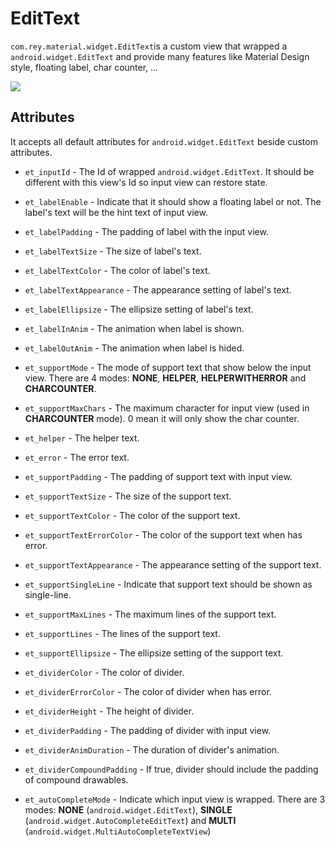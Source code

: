 EditText
=====================

  `com.rey.material.widget.EditText`is a custom view that wrapped a `android.widget.EditText` and provide many features like Material Design style, floating label, char counter, ...

![](https://github.com/rey5137/Material/raw/master/image/textfield.gif)


Attributes
------------

  It accepts all default attributes for `android.widget.EditText` beside custom attributes.

* `et_inputId` - The Id of wrapped `android.widget.EditText`. It should be different with this view's Id so input view can restore state.

* `et_labelEnable` - Indicate that it should show a floating label or not. The label's text will be the hint text of input view.

* `et_labelPadding` - The padding of label with the input view.

* `et_labelTextSize` - The size of label's text.

* `et_labelTextColor` - The color of label's text.

* `et_labelTextAppearance` - The appearance setting of label's text.

* `et_labelEllipsize` - The ellipsize setting of label's text.

* `et_labelInAnim` - The animation when label is shown.

* `et_labelOutAnim` - The animation when label is hided.

* `et_supportMode` - The mode of support text that show below the input view. There are 4 modes: **NONE**, **HELPER**, **HELPERWITHERROR** and **CHARCOUNTER**.

* `et_supportMaxChars` - The maximum character for input view (used in **CHARCOUNTER** mode). 0 mean it will only show the char counter.

* `et_helper` - The helper text.

* `et_error` - The error text.

* `et_supportPadding` - The padding of support text with input view.

* `et_supportTextSize` - The size of the support text.

* `et_supportTextColor` - The color of the support text.

* `et_supportTextErrorColor` - The color of the support text when has error.

* `et_supportTextAppearance` - The appearance setting of the support text.

* `et_supportSingleLine` - Indicate that support text should be shown as single-line.

* `et_supportMaxLines` - The maximum lines of the support text.

* `et_supportLines` - The lines of the support text.

* `et_supportEllipsize` - The ellipsize setting of the support text.

* `et_dividerColor` - The color of divider.

* `et_dividerErrorColor` - The color of divider when has error.

* `et_dividerHeight` - The height of divider.

* `et_dividerPadding` - The padding of divider with input view.

* `et_dividerAnimDuration` - The duration of divider's animation.

* `et_dividerCompoundPadding` - If true, divider should include the padding of compound drawables.

* `et_autoCompleteMode` - Indicate which input view is wrapped. There are 3 modes: **NONE** (`android.widget.EditText`), **SINGLE** (`android.widget.AutoCompleteEditText`) and **MULTI** (`android.widget.MultiAutoCompleteTextView`)